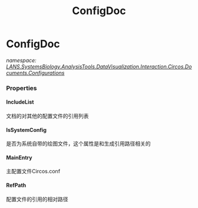 ﻿---
title: ConfigDoc
---

# ConfigDoc
_namespace: [LANS.SystemsBiology.AnalysisTools.DataVisualization.Interaction.Circos.Documents.Configurations](N-LANS.SystemsBiology.AnalysisTools.DataVisualization.Interaction.Circos.Documents.Configurations.html)_





### Properties

#### IncludeList
文档的对其他的配置文件的引用列表
#### IsSystemConfig
是否为系统自带的绘图文件，这个属性是和生成引用路径相关的
#### MainEntry
主配置文件Circos.conf
#### RefPath
配置文件的引用的相对路径

